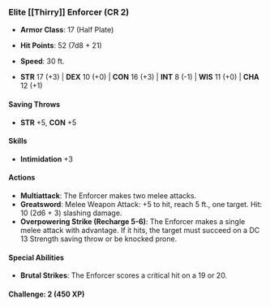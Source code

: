 ### **Elite [[Thirry]] Enforcer (CR 2)**

- **Armor Class**: 17 (Half Plate)
    
- **Hit Points**: 52 (7d8 + 21)
    
- **Speed**: 30 ft.
    
- **STR** 17 (+3) | **DEX** 10 (+0) | **CON** 16 (+3) | **INT** 8 (-1) | **WIS** 11 (+0) | **CHA** 12 (+1)
    

#### **Saving Throws**

- **STR** +5, **CON** +5

#### **Skills**

- **Intimidation** +3

#### **Actions**

- **Multiattack**: The Enforcer makes two melee attacks.
- **Greatsword**: Melee Weapon Attack: +5 to hit, reach 5 ft., one target. Hit: 10 (2d6 + 3) slashing damage.
- **Overpowering Strike (Recharge 5-6)**: The Enforcer makes a single melee attack with advantage. If it hits, the target must succeed on a DC 13 Strength saving throw or be knocked prone.

#### **Special Abilities**

- **Brutal Strikes**: The Enforcer scores a critical hit on a 19 or 20.

#### **Challenge**: 2 (450 XP)